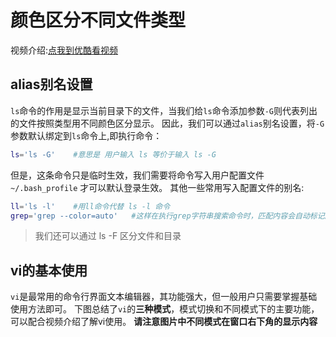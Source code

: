 # 颜色区分不同文件类型

视频介绍:[点我到优酷看视频](http://www.youku.com)

## alias别名设置
`ls`命令的作用是显示当前目录下的文件，当我们给`ls`命令添加参数`-G`则代表列出的文件按照类型用不同颜色区分显示。
因此，我们可以通过`alias`别名设置，将`-G`参数默认绑定到`ls`命令上,即执行命令：

```bash
ls='ls -G'    #意思是 用户输入 ls 等价于输入 ls -G
```
但是，这条命令只是临时生效，我们需要将命令写入用户配置文件`~/.bash_profile` 才可以默认登录生效。
其他一些常用写入配置文件的别名:
```bash
ll='ls -l'    #用ll命令代替 ls -l 命令
grep='grep --color=auto'   #这样在执行grep字符串搜索命令时，匹配内容会自动标记颜色
```
> 我们还可以通过 ls -F 区分文件和目录 


## vi的基本使用
`vi`是最常用的命令行界面文本编辑器，其功能强大，但一般用户只需要掌握基础使用方法即可。
下图总结了`vi`的**三种模式**，模式切换和不同模式下的主要功能，可以配合视频介绍了解vi使用。
**请注意图片中不同模式在窗口右下角的显示内容**

![]()

















